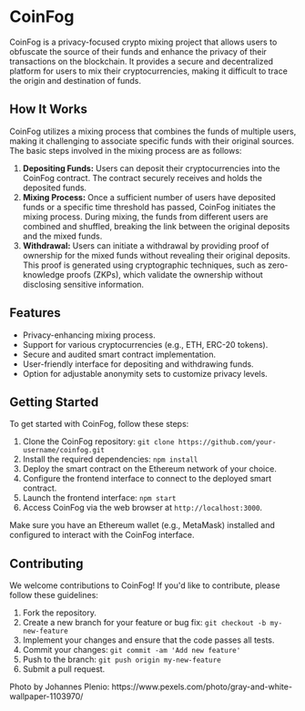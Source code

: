 <h1>CoinFog</h1>

<p>CoinFog is a privacy-focused crypto mixing project that allows users to obfuscate the source of their funds and enhance the privacy of their transactions on the blockchain. It provides a secure and decentralized platform for users to mix their cryptocurrencies, making it difficult to trace the origin and destination of funds.</p>

<h2>How It Works</h2>

<p>CoinFog utilizes a mixing process that combines the funds of multiple users, making it challenging to associate specific funds with their original sources. The basic steps involved in the mixing process are as follows:</p>

<ol>
  <li><strong>Depositing Funds:</strong> Users can deposit their cryptocurrencies into the CoinFog contract. The contract securely receives and holds the deposited funds.</li>
  <li><strong>Mixing Process:</strong> Once a sufficient number of users have deposited funds or a specific time threshold has passed, CoinFog initiates the mixing process. During mixing, the funds from different users are combined and shuffled, breaking the link between the original deposits and the mixed funds.</li>
  <li><strong>Withdrawal:</strong> Users can initiate a withdrawal by providing proof of ownership for the mixed funds without revealing their original deposits. This proof is generated using cryptographic techniques, such as zero-knowledge proofs (ZKPs), which validate the ownership without disclosing sensitive information.</li>
</ol>

<h2>Features</h2>

<ul>
  <li>Privacy-enhancing mixing process.</li>
  <li>Support for various cryptocurrencies (e.g., ETH, ERC-20 tokens).</li>
  <li>Secure and audited smart contract implementation.</li>
  <li>User-friendly interface for depositing and withdrawing funds.</li>
  <li>Option for adjustable anonymity sets to customize privacy levels.</li>
</ul>

<h2>Getting Started</h2>

<p>To get started with CoinFog, follow these steps:</p>

<ol>
  <li>Clone the CoinFog repository: <code>git clone https://github.com/your-username/coinfog.git</code></li>
  <li>Install the required dependencies: <code>npm install</code></li>
  <li>Deploy the smart contract on the Ethereum network of your choice.</li>
  <li>Configure the frontend interface to connect to the deployed smart contract.</li>
  <li>Launch the frontend interface: <code>npm start</code></li>
  <li>Access CoinFog via the web browser at <code>http://localhost:3000</code>.</li>
</ol>

<p>Make sure you have an Ethereum wallet (e.g., MetaMask) installed and configured to interact with the CoinFog interface.</p>

<h2>Contributing</h2>

<p>We welcome contributions to CoinFog! If you'd like to contribute, please follow these guidelines:</p>

<ol>
  <li>Fork the repository.</li>
  <li>Create a new branch for your feature or bug fix: <code>git checkout -b my-new-feature</code></li>
  <li>Implement your changes and ensure that the code passes all tests.</li>
  <li>Commit your changes: <code>git commit -am 'Add new feature'</code></li>
  <li>Push to the branch: <code>git push origin my-new-feature</code></li>
  <li>Submit a pull request.</li>
</ol>

<p>Photo by Johannes Plenio: https://www.pexels.com/photo/gray-and-white-wallpaper-1103970/</p>
